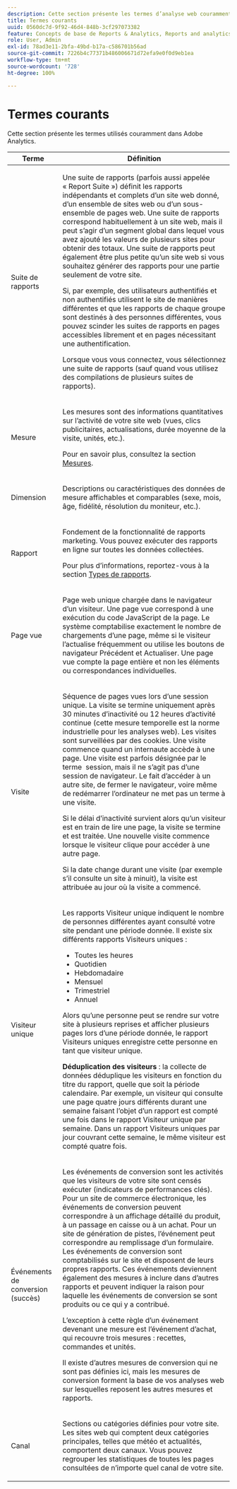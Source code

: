 ```yaml
---
description: Cette section présente les termes d’analyse web couramment utilisés dans les rapports marketing.
title: Termes courants
uuid: 0560dc7d-9f92-46d4-848b-3cf297073382
feature: Concepts de base de Reports & Analytics, Reports and analytics
role: User, Admin
exl-id: 78ad3e11-2bfa-49bd-b17a-c586701b56ad
source-git-commit: 7226b4c77371b486006671d72efa9e0f0d9eb1ea
workflow-type: tm+mt
source-wordcount: '728'
ht-degree: 100%

---
```


# Termes courants

Cette section présente les termes utilisés couramment dans Adobe Analytics.

<table id="table_58F5D292485F45F9902B372E4E1E3103"> 
 <thead> 
  <tr> 
   <th colname="col1" class="entry"> Terme </th> 
   <th colname="col2" class="entry"> Définition </th> 
  </tr> 
 </thead>
 <tbody> 
  <tr> 
   <td colname="col1"> <p> Suite de rapports </p> </td> 
   <td colname="col2"> <p>Une suite de rapports (parfois aussi appelée « Report Suite ») définit les rapports indépendants et complets d’un site web donné, d’un ensemble de sites web ou d’un sous-ensemble de pages web. Une suite de rapports correspond habituellement à un site web, mais il peut s’agir d’un segment global dans lequel vous avez ajouté les valeurs de plusieurs sites pour obtenir des totaux. Une suite de rapports peut également être plus petite qu’un site web si vous souhaitez générer des rapports pour une partie seulement de votre site. </p> <p>Si, par exemple, des utilisateurs authentifiés et non authentifiés utilisent le site de manières différentes et que les rapports de chaque groupe sont destinés à des personnes différentes, vous pouvez scinder les suites de rapports en pages accessibles librement et en pages nécessitant une authentification. </p> <p>Lorsque vous vous connectez, vous sélectionnez une suite de rapports (sauf quand vous utilisez des compilations de plusieurs suites de rapports). </p> </td> 
  </tr> 
  <tr> 
   <td> <p>Mesure </p> </td> 
   <td> <p>Les mesures sont des informations quantitatives sur l’activité de votre site web (vues, clics publicitaires, actualisations, durée moyenne de la visite, unités, etc.). </p> <p>Pour en savoir plus, consultez la section <a href="/help/analyze/reports-analytics/metrics.md">Mesures</a>. </p> </td> 
  </tr> 
  <tr> 
   <td> <p> Dimension </p> </td> 
   <td> <p>Descriptions ou caractéristiques des données de mesure affichables et comparables (sexe, mois, âge, fidélité, résolution du moniteur, etc.). </p> </td> 
  </tr> 
  <tr> 
   <td> <p> Rapport </p> </td> 
   <td> <p>Fondement de la fonctionnalité de rapports marketing. Vous pouvez exécuter des rapports en ligne sur toutes les données collectées. </p> <p>Pour plus d’informations, reportez-vous à la section <a href="/help/analyze/reports-analytics/reports.md"> Types de rapports</a>. </p> </td> 
  </tr> 
  <tr> 
   <td> <p> Page vue </p> </td> 
   <td> <p>Page web unique chargée dans le navigateur d’un visiteur. Une page vue correspond à une exécution du code JavaScript de la page. Le système comptabilise exactement le nombre de chargements d’une page, même si le visiteur l’actualise fréquemment ou utilise les boutons de navigateur <span class="uicontrol">Précédent</span> et <span class="uicontrol">Actualiser</span>. Une page vue compte la page entière et non les éléments ou correspondances individuelles. </p> </td> 
  </tr> 
  <tr> 
   <td> <p>Visite </p> </td> 
   <td> <p>Séquence de pages vues lors d’une session unique. La visite se termine uniquement après 30 minutes d’inactivité ou 12 heures d’activité continue (cette mesure temporelle est la norme industrielle pour les analyses web). Les visites sont surveillées par des cookies. Une visite commence quand un internaute accède à une page. Une visite est parfois désignée par le terme <span class="term"> session</span>, mais il ne s’agit pas d’une session de navigateur. Le fait d’accéder à un autre site, de fermer le navigateur, voire même de redémarrer l’ordinateur ne met pas un terme à une visite. </p> <p> Si le délai d’inactivité survient alors qu’un visiteur est en train de lire une page, la visite se termine et est traitée. Une nouvelle visite commence lorsque le visiteur clique pour accéder à une autre page. </p> <p>Si la date change durant une visite (par exemple s’il consulte un site à minuit), la visite est attribuée au jour où la visite a commencé. </p> </td> 
  </tr> 
  <tr> 
   <td> <p> Visiteur unique </p> </td> 
   <td> <p>Les rapports Visiteur unique indiquent le nombre de personnes différentes ayant consulté votre site pendant une période donnée. Il existe six différents rapports Visiteurs uniques : </p> 
    <ul id="ul_863B8DE8B9E74DE4A93C2C2931EEFB6D"> 
     <li id="li_21C835B71EF64B4DA821B674416C8B85">Toutes les heures </li> 
     <li id="li_36A498AE7D7A455C8DEB3AA0F025B597">Quotidien </li> 
     <li id="li_30F26F8DAC664E1FA823B7BDDB7B0F8B">Hebdomadaire </li> 
     <li id="li_09263F6B1E114A8DB477793B560A0417">Mensuel </li> 
     <li id="li_A0B2CA3D44564045B02B55AF6E392F76">Trimestriel </li> 
     <li id="li_296BC5B02921460690F35128B1192800">Annuel </li> 
    </ul> <p>Alors qu’une personne peut se rendre sur votre site à plusieurs reprises et afficher plusieurs pages lors d’une période donnée, le rapport Visiteurs uniques enregistre cette personne en tant que visiteur unique. </p> <p> <b>Déduplication des visiteurs</b> : la collecte de données déduplique les visiteurs en fonction du titre du rapport, quelle que soit la période calendaire. Par exemple, un visiteur qui consulte une page quatre jours différents durant une semaine faisant l’objet d’un rapport est compté une fois dans le <span class="wintitle">rapport Visiteur unique par semaine</span>. Dans un <span class="wintitle">rapport Visiteurs uniques par jour</span> couvrant cette semaine, le même visiteur est compté quatre fois. </p> </td> 
  </tr> 
  <tr> 
   <td> <p>Événements de conversion (succès) </p> </td> 
   <td> <p>Les événements de conversion sont les activités que les visiteurs de votre site sont censés exécuter (indicateurs de performances clés). Pour un site de commerce électronique, les événements de conversion peuvent correspondre à un affichage détaillé du produit, à un passage en caisse ou à un achat. Pour un site de génération de pistes, l’événement peut correspondre au remplissage d’un formulaire. Les événements de conversion sont comptabilisés sur le site et disposent de leurs propres rapports. Ces événements deviennent également des mesures à inclure dans d’autres rapports et peuvent indiquer la raison pour laquelle les événements de conversion se sont produits ou ce qui y a contribué. </p> <p>L’exception à cette règle d’un événement devenant une mesure est l’événement d’achat, qui recouvre trois mesures : recettes, commandes et unités. </p> <p>Il existe d’autres mesures de conversion qui ne sont pas définies ici, mais les mesures de conversion forment la base de vos analyses web sur lesquelles reposent les autres mesures et rapports. </p> </td> 
  </tr> 
  <tr> 
   <td> <p>Canal </p> </td> 
   <td> <p> Sections ou catégories définies pour votre site. Les sites web qui comptent deux catégories principales, telles que <span class="term">météo</span> et <span class="term">actualités</span>, comportent deux canaux. Vous pouvez regrouper les statistiques de toutes les pages consultées de n’importe quel canal de votre site. </p> </td> 
  </tr> 
 </tbody> 
</table>
